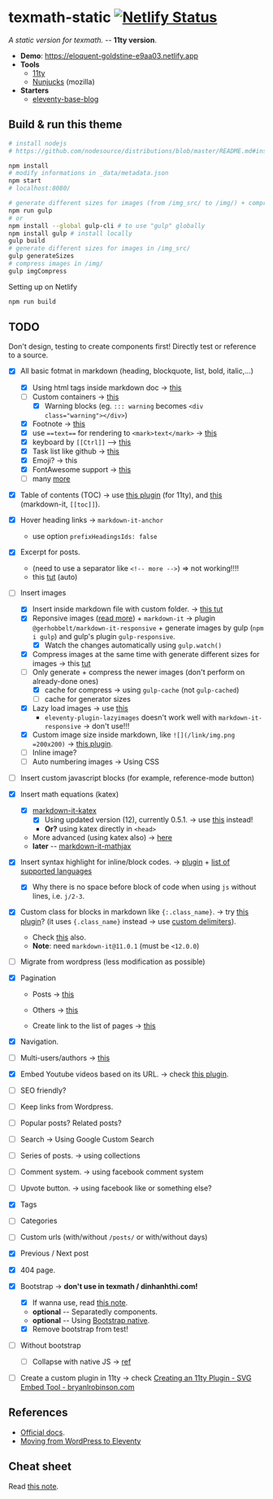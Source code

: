 # texmath-static [![Netlify Status](https://api.netlify.com/api/v1/badges/c187bcca-9464-4b2d-98d3-06982d8c1fe4/deploy-status)](https://app.netlify.com/sites/eloquent-goldstine-e9aa03/deploys)

*A static version for texmath.* -- __11ty version__.

- __Demo__: https://eloquent-goldstine-e9aa03.netlify.app
- **Tools**
  - [11ty](https://www.11ty.dev/)
  - [Nunjucks](https://mozilla.github.io/nunjucks/) (mozilla)
- **Starters**
  - [eleventy-base-blog](https://github.com/11ty/eleventy-base-blog)

## Build & run this theme

``` bash
# install nodejs
# https://github.com/nodesource/distributions/blob/master/README.md#installation-instructions

npm install
# modify informations in _data/metadata.json
npm start
# localhost:8080/

# generate different sizes for images (from /img_src/ to /img/) + compress the images (in /img/)
npm run gulp
# or
npm install --global gulp-cli # to use "gulp" globally
npm install gulp # install locally
gulp build
# generate different sizes for images in /img_src/
gulp generateSizes
# compress images in /img/
gulp imgCompress
```

Setting up on Netlify

``` bash
npm run build
```

## TODO

Don't design, testing to create components first! Directly test or reference to a source.

- [x] All basic fotmat in markdown (heading, blockquote, list, bold, italic,...)
  - [x] Using html tags inside markdown doc -> [this](https://github.com/markdown-it/markdown-it#init-with-presets-and-options)
  - [ ] Custom containers -> [this](https://github.com/markdown-it/markdown-it-container)
    - [x] Warning blocks (eg. `::: warning` becomes `<div class="warning"></div>`) 
  - [x] Footnote -> [this](https://github.com/markdown-it/markdown-it-footnote)
  - [x] use `==text==` for rendering to `<mark>text</mark>` -> [this](https://github.com/markdown-it/markdown-it-mark)
  - [x] keyboard by `[[Ctrl]]` --> [this](https://www.npmjs.com/package/@gerhobbelt/markdown-it-kbd)
  - [x] Task list like github -> [this](https://www.npmjs.com/package/@hackmd/markdown-it-task-lists)
  - [x] Emoji? -> this
  - [x] FontAwesome support -> [this](https://www.npmjs.com/package/@gerhobbelt/markdown-it-fontawesome)
  - [ ] many [more](https://www.npmjs.com/search?q=keywords%3Amarkdown-it-plugin&page=2&perPage=20)
  
- [x] Table of contents (TOC) -> use [this plugin](https://www.npmjs.com/package/eleventy-plugin-toc) (for 11ty), and [this](https://www.npmjs.com/package/markdown-it-table-of-contents) (markdown-it, `[[toc]]`).

- [x] Hover heading links ->  `markdown-it-anchor`
  
  - use option `prefixHeadingsIds: false`
  
- [x] Excerpt for posts.

  - (need to use a separator like `<!-- more -->`) => not working!!!!
  - this [tut](https://www.jonathanyeong.com/posts/excerpts-with-eleventy/) (auto)

- [ ] Insert images
  - [x] Insert inside markdown file with custom folder. -> [this tut](https://jamesdoc.com/blog/2018/rwd-img-11ty/)
  - [x] Reponsive images ([read more](https://developer.mozilla.org/en-US/docs/Learn/HTML/Multimedia_and_embedding/Responsive_images)) + `markdown-it` -> plugin `@gerhobbelt/markdown-it-responsive` + generate images by gulp (`npm i gulp`) and gulp's plugin `gulp-responsive`.
    - [x] Watch the changes automatically using `gulp.watch()`
  - [x] Compress images at the same time with generate different sizes for images -> this [tut](https://www.freecodecamp.org/news/how-to-minify-images-with-gulp-gulp-imagemin-and-boost-your-sites-performance-6c226046e08e/)
  - [ ] Only generate + compress the newer images (don't perform on already-done ones)
    - [x] cache for compress -> using `gulp-cache` (not `gulp-cached`)
    - [ ] cache for generator sizes
  - [x] Lazy load images -> use [this](https://www.npmjs.com/package/markdown-it-image-lazy-loading)
    - `eleventy-plugin-lazyimages` doesn't work well with `markdown-it-responsive` -> don't use!!!
  - [x] Custom image size inside markdown, like `![](/link/img.png =200x200)` -> [this plugin](https://www.npmjs.com/package/markdown-it-imsize).
  - [ ] Inline image?
  - [ ] Auto numbering images -> Using CSS
  
- [ ] Insert custom javascript blocks (for example, reference-mode button)

- [x] Insert math equations (katex)
  - [x] [markdown-it-katex](https://github.com/waylonflinn/markdown-it-katex)
    - [x] Using updated version (12), currently 0.5.1. -> use [this](https://github.com/iktakahiro/markdown-it-katex/) instead!
    - **Or?** using katex directly in `<head>`
  - More advanced (using katex also) -> [here](https://www.npmjs.com/package/markdown-it-texmath)
  - **later** -- [markdown-it-mathjax](https://github.com/classeur/markdown-it-mathjax)
  
- [x] Insert syntax highlight for inline/block codes. -> [plugin](https://www.11ty.dev/docs/plugins/syntaxhighlight/) + [list of supported languages](https://prismjs.com/#languages-list)
  
  - [x] Why there is no space before block of code when using `js` without lines, i.e. `j/2-3`.
  
- [x] Custom class for blocks in markdown like `{:.class_name}`. -> try [this plugin](https://www.npmjs.com/package/markdown-it-attrs)? (it uses `{.class_name}` instead -> use [custom delimiters](https://www.npmjs.com/package/markdown-it-attrs#custom-delimiters)).
  
  - Check [this](https://github.com/11ty/eleventy/issues/697) also.
  - __Note__: need `markdown-it@11.0.1` (must be `<12.0.0`)
  
- [ ] Migrate from wordpress (less modification as possible)

- [x] Pagination

  - Posts -> [this](https://www.11ty.dev/docs/pagination/#paging-a-collection)

  - Others -> [this](https://www.11ty.dev/docs/pagination/)
  - Create link to the list of pages -> [this](https://www.11ty.dev/docs/pagination/nav/)

- [x] Navigation.

- [ ] Multi-users/authors -> [this](https://www.raymondcamden.com/2020/08/24/supporting-multiple-authors-in-an-eleventy-blog)

- [x] Embed Youtube videos based on its URL. -> check [this plugin](https://www.npmjs.com/package/eleventy-plugin-youtube-embed).

- [ ] SEO friendly?

- [ ] Keep links from Wordpress.

- [ ] Popular posts? Related posts?

- [ ] Search -> Using Google Custom Search

- [ ] Series of posts. -> using collections

- [ ] Comment system. -> using facebook comment system

- [ ] Upvote button. -> using facebook like or something else?

- [x] Tags

- [ ] Categories

- [ ] Custom urls (with/without `/posts/` or with/without days)

- [x] Previous / Next post

- [x] 404 page.

- [x] Bootstrap -> **don't use in texmath / dinhanhthi.com!**
  - [x] If wanna use, read [this note](https://dinhanhthi.com/11ty-nunjucks#bootstrap--11ty).
  - **optional** -- Separatedly components.
  - **optional** -- Using [Bootstrap native](https://thednp.github.io/bootstrap.native/).
  - [x] Remove bootstrap from test!
  
- [ ] Without bootstrap
  
  - [ ] Collapse with native JS -> [ref](https://medium.com/dailyjs/mimicking-bootstraps-collapse-with-vanilla-javascript-b3bb389040e7)
  
- [ ] Create a custom plugin in 11ty -> check [Creating an 11ty Plugin - SVG Embed Tool - bryanlrobinson.com](https://bryanlrobinson.com/blog/creating-11ty-plugin-embed-svg-contents/)

## References

- [Official docs](https://www.11ty.dev/docs/).
- [Moving from WordPress to Eleventy](https://www.mattnortham.com/blog/2020/moving-from-wordpress-to-eleventy/#handling-images)

## Cheat sheet

Read [this note](https://dinhanhthi.com/11ty-nunjucks).